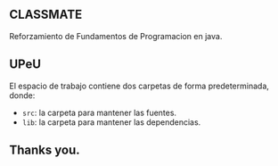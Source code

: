 ## CLASSMATE

 Reforzamiento de Fundamentos de Programacion en java.

## UPeU

El espacio de trabajo contiene dos carpetas de forma predeterminada, donde:

- `src`: la carpeta para mantener las fuentes.
- `lib`: la carpeta para mantener las dependencias.
## Thanks you.
